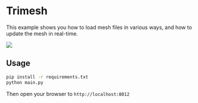 
# Trimesh

This example shows you how to load mesh files in various ways, and how to update the mesh in real-time.

![](figures/trimesh.png)



## Usage

```bash
pip install -r requirements.txt
python main.py
```

Then open your browser to `http://localhost:8012`